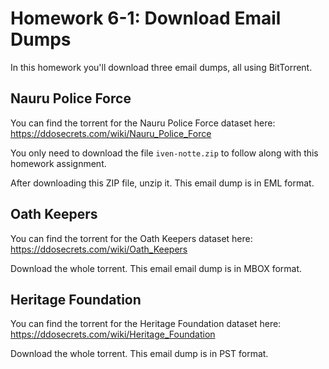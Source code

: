 # Homework 6-1: Download Email Dumps

In this homework you'll download three email dumps, all using BitTorrent.

## Nauru Police Force

You can find the torrent for the Nauru Police Force dataset here: https://ddosecrets.com/wiki/Nauru_Police_Force

You only need to download the file `iven-notte.zip` to follow along with this homework assignment.

After downloading this ZIP file, unzip it. This email dump is in EML format.

## Oath Keepers

You can find the torrent for the Oath Keepers dataset here: https://ddosecrets.com/wiki/Oath_Keepers

Download the whole torrent. This email email dump is in MBOX format.

## Heritage Foundation

You can find the torrent for the Heritage Foundation dataset here: https://ddosecrets.com/wiki/Heritage_Foundation

Download the whole torrent. This email dump is in PST format.